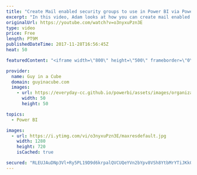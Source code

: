 ```yaml
---
title: "Create Mail enabled security groups to use in Power BI via PowerShell"
excerpt: "In this video, Adam looks at how you can create mail enabled security groups via PowerShell and copy members from an Office 365 Unified group into that new group. This came about based on a limitation that within Power BI, you can't list O365 Unified groups (what back App workspaces) from the people"
originalUrl: https://youtube.com/watch?v=o3nyxuPzn3E
type: video
price: Free
length: PT9M
publishedDateTime: 2017-11-28T16:56:45Z
heat: 50

featuredContent: "<iframe width=\"800\" height=\"500\" frameborder=\"0\" src=\"https://www.youtube.com/embed/o3nyxuPzn3E\" allow=\"accelerometer; autoplay; encrypted-media; gyroscope; picture-in-picture\" allowfullscreen></iframe>"

provider:
  name: Guy in a Cube
  domain: guyinacube.com
  images:
    - url: https://everyday-cc.github.io/powerbi/assets/images/organizations/guyinacube.com-50x50.jpg
      width: 50
      height: 50

topics:
  - Power BI

images:
  - url: https://i.ytimg.com/vi/o3nyxuPzn3E/maxresdefault.jpg
    width: 1280
    height: 720
    isCached: true

secured: "RLEUJAuDNp3Vl+Ry5PL19D9d6krpalQVCUQeYVn2bYpv8VSh8YtbMrYTiJKk0naxxqUD7L8oE1bPYopuVB1VBO7ei/dwyP9fCGZf8HY9rMbObc5EKLkACivvk4fYwXOGnR8AyYdYZXfsYDWmv8B2LkLNPEuHkDPXLb7mLNqzwVGliDp0YwUcxBqIyVFL9QSQBheLsJ/LfRbryR1kSCdxm99wPVftxt1CC3oSHpT+Ed0Yrk7DsjnKTgG9AkOl9V9Zp+4eNE2Xea74rWhLHfAILn91apkLyXL2z053XqZlaIblGamqeQPR4vTU1N/BnQEZToxe0KURTfwqklBgQ9etHmIzz2RFdF4Rr98QtuLeDnXy0WDPSZRfQpKPXIe7eKU4RZdXYa/undRQJ69nfVW4U2cs1x4YOXBH41EIGJKjgNQ=;nf5BzxO59muy4PNgF/31NA=="
---
```


